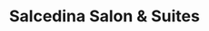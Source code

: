 ---
title: "Salcedina Salon & Suites"
url: /bremerton/salcedina-salon-and-suites/
shop: hairdresser
---